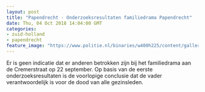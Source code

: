 ```yaml
---
layout: post
title: "Papendrecht - Onderzoeksresultaten familiedrama Papendrecht"
date: Thu, 04 Oct 2018 14:04:00 GMT
categories: 
- zuid-holland 
- papendrecht 
feature_image: "https://www.politie.nl/binaries/w400h225/content/gallery/politie/nieuws/2018/september/00-km/20180922_papendrecht.jpg"
---
```


Er is geen indicatie dat er anderen betrokken zijn bij het familiedrama aan de Cremerstraat op 22 september. Op basis van de eerste onderzoeksresultaten is de voorlopige conclusie dat de vader verantwoordelijk is voor de dood van alle gezinsleden.
